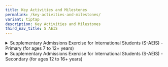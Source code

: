 ```yaml
---
title: Key Activities and Milestones
permalink: /key-activities-and-milestones/
variant: tiptap
description: Key Activities and Milestones
third_nav_title: S AEIS
---
```

<div data-type="detailGroup" class="isomer-accordion isomer-accordion-white">
<details class="isomer-details">
<summary>Supplementary Admissions Exercise for International Students (S-AEIS)
- Primary (for ages 7 to 12+ years)</summary>
<div data-type="detailsContent" class="isomer-details-content">
<table>
<tbody>
<tr>
<td rowspan="1" colspan="2">
<p><strong>KEY ACTIVITIES AND MILESTONES</strong>
</p>
</td>
</tr>
<tr>
<td rowspan="1" colspan="2">
<p>S-AEIS is for international students seeking admission to Primary 2 to
4 and Secondary 1 to 2 in the same academic year. It is usually held in
February of each year</p>
</td>
</tr>
<tr>
<td rowspan="1" colspan="1">
<p></p>
</td>
<td rowspan="1" colspan="1">
<p><strong>Create account on the&nbsp;</strong><a href="https://myexams.seab.gov.sg/auth/login" rel="noopener noreferrer nofollow" target="_blank"><u>Candidates Portal</u></a>
</p>
<ul data-tight="true" class="tight">
<li>
<p><a href="http://www.moe.gov.sg/-/media/files/international-students/saeis-user-guide-for-candidates-portal-cp_2024.pdf" rel="noopener noreferrer nofollow" target="_blank"><u>User Guide on Account Creation</u></a>
</p>
</li>
<li>
<p>This can be done before the S-AEIS Application opens</p>
</li>
</ul>
<p><strong><br>Apply for S-AEIS-Secondary<br></strong>
</p>
<ul data-tight="true" class="tight">
<li>
<p><strong>Check <a href="https://www.moe.gov.sg/international-students/s-aeis" rel="noopener noreferrer nofollow" target="_blank"><u>eligibility</u></a></strong>
</p>
</li>
</ul>
<p><strong>If your child is seeking admission to secondary schools, you can choose to apply for the Sec 1 or Sec 2 test.<br></strong>
</p>
<ul data-tight="true" class="tight">
<li>
<p><strong>How to <a href="https://www.moe.gov.sg/international-students/s-aeis/apply" rel="noopener noreferrer nofollow" target="_blank"><u>apply</u></a><br>- If your child has taken the AEIS or S-AEIS and was offered a school place, he/she will not be able to apply online again.</strong>
</p>
</li>
</ul>
<p><strong><br>Check application status in Candidates Portal</strong>
</p>
<ul data-tight="true" class="tight">
<li>
<p>Refer to the Remarks column in the Candidates Portal for updates on your
application status. Useful information to prepare for the test can be retrieved
from ‘Getting Ready for Exams’ found on Candidates Portal.</p>
</li>
<li>
<p>Note: It will take about 4 weeks for the applications to be approved from
the date of application. Status of approved applications will be updated
from “Pending” to “Registered”.&nbsp;
<br>
</p>
</li>
</ul>
<p><strong><br>Receive an email to retrieve entry proof from </strong>
<a href="https://myexams.seab.gov.sg/auth/login" rel="noopener noreferrer nofollow" target="_blank"><u>Candidates Portal</u>
</a><strong>, if application has been approved</strong>
</p>
</td>
</tr>
<tr>
<td rowspan="1" colspan="1">
<p></p>
</td>
<td rowspan="1" colspan="1">
<p><strong>S-AEIS Tests (Secondary Levels)<br></strong>
</p>
<ul data-tight="true" class="tight">
<li>
<p><strong>Applicants will sit for the English and Mathematics test</strong>
</p>
</li>
<li>
<p><strong><a href="https://www.moe.gov.sg/international-students/s-aeis/test-details" rel="noopener noreferrer nofollow" target="_blank"><u>Test details</u></a><br><br>Reminders:</strong>
</p>
</li>
<li>
<p><strong>Arrive at least 45 minutes before the test.</strong>
</p>
</li>
<li>
<p><strong>Instructions will be given 15 minutes before the test begins.</strong>
</p>
</li>
<li>
<p><strong>Bring along a copy of your passport data page and entry proof.</strong>
</p>
</li>
</ul>
<p></p>
</td>
</tr>
<tr>
<td rowspan="1" colspan="1">
<p></p>
</td>
<td rowspan="1" colspan="1">
<p><strong>S-AEIS Tests (Secondary Levels)<br></strong>
</p>
<ul data-tight="true" class="tight">
<li>
<p><strong>Applicants will sit for the English and Mathematics test</strong>
</p>
</li>
<li>
<p><strong><a href="https://www.moe.gov.sg/international-students/s-aeis/test-details" rel="noopener noreferrer nofollow" target="_blank"><u>Test details</u></a><br><br>Reminders:</strong>
</p>
</li>
<li>
<p><strong>Arrive at least 45 minutes before the test.</strong>
</p>
</li>
<li>
<p><strong>Instructions will be given 15 minutes before the test begins.</strong>
</p>
</li>
<li>
<p><strong>Bring along a copy of your passport data page and entry proof.</strong>
</p>
</li>
</ul>
</td>
</tr>
</tbody>
</table>
</div>
</details>
<details class="isomer-details">
<summary>Supplementary Admissions Exercise for International Students (S-AEIS)
- Secondary (for ages 12 to 16+ years)</summary>
<div data-type="detailsContent" class="isomer-details-content">
<p>Table</p>
<table>
<tbody>
<tr>
<th rowspan="1" colspan="2">
<p><strong>KEY ACTIVITIES AND MILESTONES</strong>
</p>
</th>
</tr>
<tr>
<td rowspan="1" colspan="2">
<p>S-AEIS is for international students seeking admission to Primary 2 to
4 and Secondary 1 to 2 in the same academic year. It is usually held in
February of each year.</p>
</td>
</tr>
<tr>
<td rowspan="1" colspan="1">
<p></p>
</td>
<td rowspan="1" colspan="1">
<p><strong>Create account on the&nbsp;</strong><a href="https://myexams.seab.gov.sg/auth/login" rel="noopener noreferrer nofollow" target="_blank"><u>Candidates Portal</u></a>
</p>
<ul data-tight="true" class="tight">
<li>
<p><a href="http://www.moe.gov.sg/-/media/files/international-students/saeis-user-guide-for-candidates-portal-cp_2024.pdf" rel="noopener noreferrer nofollow" target="_blank"><u>User Guide on Account Creation</u></a>
</p>
</li>
<li>
<p>This can be done before the S-AEIS Application opens</p>
</li>
</ul>
<p><strong><br>Apply for S-AEIS-Primary<br></strong>
</p>
<ul data-tight="true" class="tight">
<li>
<p><strong>Check <a href="https://www.moe.gov.sg/international-students/s-aeis" rel="noopener noreferrer nofollow" target="_blank"><u>eligibility</u></a></strong>
</p>
</li>
</ul>
<p><strong><br>Important Notes:<br>1. The applicant must take the relevant Cambridge English Qualifications (CEQ) test run by Cambridge Assessment English (CAE) and meet or exceed the required scores before they register for the S-AEIS-Primary Mathematics test appropriate for their age. CEQ must be taken within 12 months before the month the applicant registers for S-AEIS.<br><br>2. Unsuccessful AEIS applicants seeking admission to Primary 5 the previous year may only reapply to take S-AEIS at Primary 4. They may submit their CES scores from their B1 Preliminary for Schools test taken within 12 months before the submission date of their S-AEIS Primary online application.<br></strong>
</p>
<ul data-tight="true" class="tight">
<li>
<p><strong>How to <a href="https://www.moe.gov.sg/international-students/s-aeis/apply" rel="noopener noreferrer nofollow" target="_blank"><u>apply</u></a><br>- If your child has taken the AEIS or S-AEIS and was offered a school place, he/she will not be able to apply online again.<br><br>Check application status in Candidates Portal</strong>
</p>
</li>
<li>
<p>Refer to the Remarks column in the Candidates Portal for updates on your
application status. Useful information to prepare for the test can be retrieved
from ‘Getting Ready for Exams’ found on Candidates Portal.</p>
</li>
<li>
<p>Note: It will take about 4 weeks for the applications to be approved from
the date of application. Status of approved applications will be updated
from “Pending” to “Registered”.&nbsp;</p>
</li>
</ul>
<p><strong><br>Receive an email to retrieve entry proof from </strong>
<a href="https://myexams.seab.gov.sg/auth/login" rel="noopener noreferrer nofollow" target="_blank"><u>Candidates Portal</u>
</a><strong>, if application has been approved</strong>
</p>
</td>
</tr>
<tr>
<td rowspan="1" colspan="1">
<p></p>
</td>
<td rowspan="1" colspan="1">
<p><strong>S-AEIS Tests (Primary Levels)<br></strong>
</p>
<ul data-tight="true" class="tight">
<li>
<p><strong>Applicants will sit for the Mathematics test</strong>
</p>
</li>
<li>
<p><strong><a href="https://www.moe.gov.sg/international-students/s-aeis/test-details" rel="noopener noreferrer nofollow" target="_blank"><u>Test details</u></a><br><br>Reminders:</strong>
</p>
</li>
<li>
<p><strong>Arrive at least 45 minutes before the test.</strong>
</p>
</li>
<li>
<p><strong>Instructions will be given 15 minutes before the test begins.</strong>
</p>
</li>
<li>
<p><strong>Bring along a copy of your passport data page and entry proof.</strong>
</p>
</li>
</ul>
</td>
</tr>
<tr>
<td rowspan="1" colspan="1">
<p></p>
</td>
<td rowspan="1" colspan="1">
<p><strong>Release of School Offers<br></strong>
</p>
<ul data-tight="true" class="tight">
<li>
<p><strong>There will be no release of test results.</strong>
</p>
</li>
<li>
<p><strong>Please refer to this <a href="https://safe.menlosecurity.com/https://www.moe.gov.sg/international-students/s-aeis" rel="noopener noreferrer nofollow" target="_blank"><u>page</u></a> on how you can check the release of school offers.</strong>
</p>
</li>
<li>
<p><strong>Once you have received the outcome, you may report to the offered school.</strong>
</p>
</li>
</ul>
</td>
</tr>
</tbody>
</table>
</div>
</details>
</div>
<p></p>
